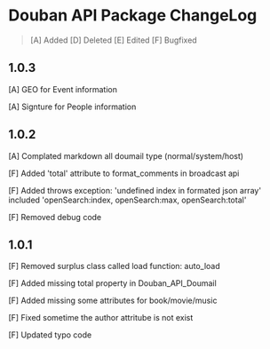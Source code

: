 # Douban API Package ChangeLog

 > [A] Added
 > [D] Deleted
 > [E] Edited
 > [F] Bugfixed

## 1.0.3

[A] GEO for Event information

[A] Signture for People information

## 1.0.2

[A] Complated markdown all doumail type (normal/system/host)

[F] Added 'total' attribute to format_comments in broadcast api

[F] Added throws exception: 'undefined index in formated json array' included 'openSearch:index, openSearch:max, openSearch:total'

[F] Removed debug code

## 1.0.1

[F] Removed surplus class called load function: auto_load

[F] Added missing total property in Douban_API_Doumail

[F] Added missing some attributes for book/movie/music

[F] Fixed sometime the author attritube is not exist

[F] Updated typo code
